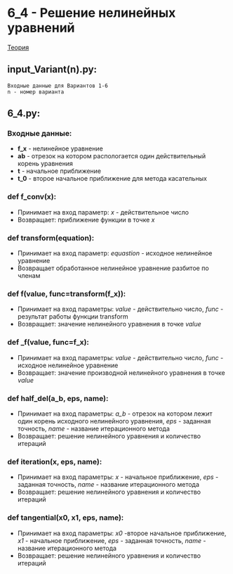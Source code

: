 # 6_4 - Решение нелинейных уравнений
[Teория](https://mathhelpplanet.com/static.php?p=metody-resheniya-nelineynykh-uravneniy)
## input_Variant(n).py:
    Входные данные для Вариантов 1-6
    n - номер варианта
## 6_4.py:
### Входные данные:
   - **f_x** - нелинейное уравнение
   - **ab** - отрезок на котором распологается один действительный корень уравнения
   - **t** - начальное приближение
   - **t_0** - второе начальное приближение для метода касательных
### def f_conv(x):
   - Принимает на вход параметр: *x* - действительное число
   - Возвращает: приближение функции в точке *x*
### def transform(equation):
   - Принимает на вход параметр: *equastion* - исходное нелинейное уравнение
   - Возвращает обработанное нелинейное уравнение разбитое по членам
### def f(value, func=transform(f_x)):
   - Принимает на вход параметры: *value* - действительно число, *func* - результат работы функции transform
   - Возвращает: значение нелинейного уравнения в точке *value*
### def _f(value, func=f_x):
   - Принимает на вход параметры: *value* - действительно число, *func* - исходное нелинейное уравнение
   - Возвращает: значение производной нелинейного уравнения в точке *value*
### def half_del(a_b, eps, name):
   - Принимает на вход параметры: *a_b* - отрезок на котором лежит один корень исходного нелинейного уравнения, *eps* - заданная точность, *name* - название итерационного метода
   - Возвращает: решение нелинейного уравнения и количество итераций
### def iteration(x, eps, name):   
   - Принимает на вход параметры: *x* - начальное приближение, *eps* - заданная точность, *name* - название итерационного метода
   - Возвращает: решение нелинейного уравнения и количество итераций
### def tangential(x0, x1, eps, name):
   - Принимает на вход параметры: *x0*  -второе начальное приближение, *x1* - начальное приближение, *eps* - заданная точность, *name* - название итерационного метода
   - Возвращает: решение нелинейного уравнения и количество итераций
